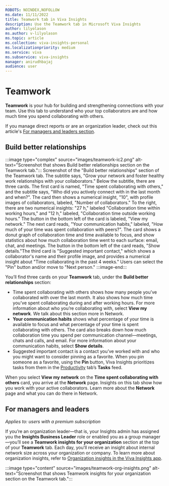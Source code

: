 ```yaml
---
ROBOTS: NOINDEX,NOFOLLOW
ms.date: 11/11/2022
title: Teamwork tab in Viva Insights
description: Use the Teamwork tab in Microsoft Viva Insights
author: lilyolason
ms.author: v-lilyolason
ms.topic: article
ms.collection: viva-insights-personal
ms.localizationpriority: medium 
ms.service: viva
ms.subservice: viva-insights
manager: anirudhbajaj
audience: user
---
```

# Teamwork

**Teamwork** is your hub for building and strengthening connections with your team. Use this tab to understand who your top collaborators are and how much time you spend collaborating with others.

If you manage direct reports or are an organization leader, check out this article's [For managers and leaders section](#for-managers-and-leaders).

## Build better relationships

:::image type="complex" source="images/teamwork-ic2.png" alt-text="Screenshot that shows Build better relationships section on the Teamwork tab.":::
   Screenshot of the "Build better relationships" section of the Teamwork tab. The subtitle says, "Grow your network and foster healthy work relationships with your collaborators." Below the subtitle, there are three cards. The first card is named, "Time spent collaborating with others," and the subtitle says, "Who did you actively connect with in the last month and when?". The card then shows a numerical insight, "10", with profile images of collaborators, labeled, "Number of collaborators." To the right, there are two numerical insights: "27 h," labeled "Collaboration time within working hours," and "12 h," labeled, "Collaboration time outside working hours." The button in the bottom left of the card is labeled, "View my network." The next card reads, "Your communication habits," labeled, "How much of your time was spent collaboration with peers?". The card shows a donut graph of collaboration time and time available to focus, and show statistics about how much collaboration time went to each surface: email, chat, and meetings. The button in the bottom left of the card reads, "Show details."The third card is "Suggested important contact," which shows a collaborator's name and their profile image, and provides a numerical insight about "Time collaborating in the past 4 weeks." Users can select the "Pin" button and/or move to "Next person."
:::image-end:::


You’ll find three cards on your **Teamwork** tab, under the **Build better relationships** section:

* Time spent collaborating with others shows how many people you’ve collaborated with over the last month. It also shows how much time you’ve spent collaborating during and after working hours. For more information about who you’re collaborating with, select **View my network**. We talk about this section more in Network.
* **Your communication habits** shows what percentage of your time is available to focus and what percentage of your time is spent collaborating with others. The card also breaks down how much collaboration time you spend per communication channel—meetings, chats and calls, and email. For more information about your communication habits, select **Show details**. 
* Suggested important contact is a contact you’ve worked with and who you might want to consider pinning as a favorite. When you pin someone as a favorite, using the **Pin** button, Viva Insights prioritizes tasks from them in the [Productivity](productivity.md) tab’s **Tasks** feed.
 

When you select **View my network** on the **Time spent collaborating with others** card, you arrive at the **Network** page. Insights on this tab show how you work with your active collaborators. Learn more about the **Network** page and what you can do there in Network.

## For managers and leaders

*Applies to: users with a premium subscription*


If you’re an organization leader—that is, your Insights admin has assigned you the **Insights Business Leader** role or enabled you as a group manager—you’ll see a **Teamwork insights for your organization** section at the top of your **Teamwork** tab. Each day, you’ll receive an insight about internal network size across your organization or company. To learn more about organization insights, refer to [Organization insights in the Viva Insights app](../../../org-team-insights/new/org-insights.md).

:::image type="content" source="images/teamwork-org-insights.png" alt-text="Screenshot that shows Teamwork insights for your organization section on the Teamwork tab.":::

